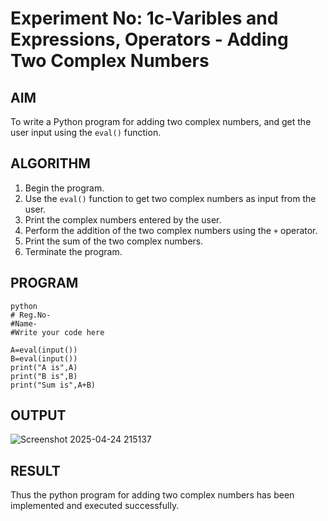 # Experiment No: 1c-Varibles and Expressions, Operators - Adding Two Complex Numbers

## AIM
To write a Python program for adding two complex numbers, and get the user input using the `eval()` function.

## ALGORITHM
1. Begin the program.
2. Use the `eval()` function to get two complex numbers as input from the user.
3. Print the complex numbers entered by the user.
4. Perform the addition of the two complex numbers using the `+` operator.
5. Print the sum of the two complex numbers.
6. Terminate the program.

## PROGRAM
```
python
# Reg.No-
#Name-
#Write your code here

A=eval(input())
B=eval(input())
print("A is",A)
print("B is",B)
print("Sum is",A+B)
```

## OUTPUT

![Screenshot 2025-04-24 215137](https://github.com/user-attachments/assets/881a9bf5-170d-4720-8579-f23b7ca7c5bb)


## RESULT
Thus the python program for  adding two complex numbers has been implemented and executed successfully.
